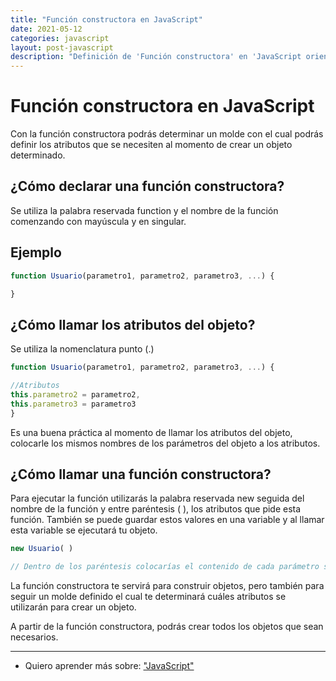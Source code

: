 ```yaml
---
title: "Función constructora en JavaScript"
date: 2021-05-12
categories: javascript
layout: post-javascript
description: "Definición de 'Función constructora' en 'JavaScript orientada a objetos'."
---
```


# Función constructora en JavaScript

Con la función constructora podrás determinar un molde con el cual podrás definir los atributos que se necesiten al momento de crear un objeto determinado.

## ¿Cómo declarar una función constructora?
Se utiliza la palabra reservada function y el nombre de la función comenzando con mayúscula y en singular.

## Ejemplo

````js
function Usuario(parametro1, parametro2, parametro3, ...) {

}
````

## ¿Cómo llamar los atributos del objeto?
Se utiliza la nomenclatura punto (.)

````js
function Usuario(parametro1, parametro2, parametro3, ...) {

//Atributos
this.parametro2 = parametro2,
this.parametro3 = parametro3
}
````

Es una buena práctica al momento de llamar los atributos del objeto, colocarle los mismos nombres de los parámetros del objeto a los atributos.

## ¿Cómo llamar una función constructora?
Para ejecutar la función utilizarás la palabra reservada new seguida del nombre de la función y entre paréntesis ( ), los atributos que pide esta función. También se puede guardar estos valores en una variable y al llamar esta variable se ejecutará tu objeto.

````js
new Usuario( )

// Dentro de los paréntesis colocarías el contenido de cada parámetro separado por comas (,).
````

La función constructora te servirá para construir objetos, pero también para seguir un molde definido el cual te determinará cuáles atributos se utilizarán para crear un objeto.

A partir de la función constructora, podrás crear todos los objetos que sean necesarios.

***

- Quiero aprender más sobre: ["JavaScript"](../00/javascript)
